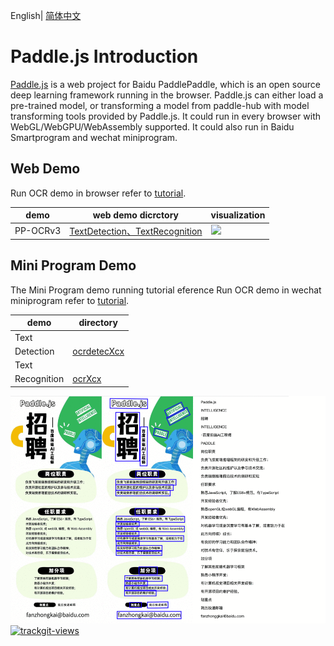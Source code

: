 English| [简体中文](README_ch.md)

# Paddle.js Introduction

[Paddle.js](https://github.com/PaddlePaddle/Paddle.js) is a web project for Baidu PaddlePaddle, which is an open source
deep learning framework running in the browser. Paddle.js can either load a pre-trained model, or transforming a model
from paddle-hub with model transforming tools provided by Paddle.js. It could run in every browser with
WebGL/WebGPU/WebAssembly supported. It could also run in Baidu Smartprogram and wechat miniprogram.

## Web Demo

Run OCR demo in browser refer
to [tutorial](https://github.com/PaddlePaddle/FastDeploy/blob/develop/examples/application/js/WebDemo_en.md).

|demo|web demo dicrctory|visualization|
|-|-|-|
|PP-OCRv3|[TextDetection、TextRecognition](https://github.com/PaddlePaddle/FastDeploy/tree/develop/examples/application/js/web_demo/src/pages/cv/ocr/)|<img src="https://user-images.githubusercontent.com/26592129/196874354-1b5eecb0-f273-403c-aa6c-4463bf6d78db.png" height="200px">|

## Mini Program Demo

The Mini Program demo running tutorial eference
Run OCR demo in wechat miniprogram refer
to [tutorial](https://github.com/PaddlePaddle/FastDeploy/tree/develop/examples/application/js/mini_program).

|demo|directory|
|-|-|
|Text
Detection| [ocrdetecXcx](https://github.com/PaddlePaddle/FastDeploy/tree/develop/examples/application/js/mini_program/ocrdetectXcx/) |
|Text
Recognition| [ocrXcx](https://github.com/PaddlePaddle/FastDeploy/tree/develop/examples/application/js/mini_program/ocrXcx/) |

<div align="center">
    <img src="./paddlejs_demo.gif" width="800">
</div>

<a href="https://trackgit.com">
<img src="https://us-central1-trackgit-analytics.cloudfunctions.net/token/ping/lb0jygcawaxcrq8cb8rl" alt="trackgit-views" />
</a>

